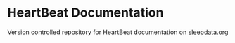 HeartBeat Documentation
==================

Version controlled repository for HeartBeat documentation on [sleepdata.org](http://sleepdata.org/datasets/heartbeat)
